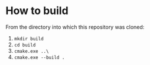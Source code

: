 # How to build

From the directory into which this repository was cloned:

1. `mkdir build`
2. `cd build`
3. `cmake.exe ..\`
5. `cmake.exe --build .`